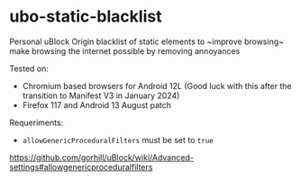 # ubo-static-blacklist

Personal uBlock Origin blacklist of static elements to ~improve browsing~ make browsing the internet possible by removing annoyances

Tested on:
- Chromium based browsers for Android 12L (Good luck with this after the transition to Manifest V3 in January 2024)
- Firefox 117 and Android 13 August patch

Requeriments:
-  `allowGenericProceduralFilters` must be set to `true` 
 
 
 https://github.com/gorhill/uBlock/wiki/Advanced-settings#allowgenericproceduralfilters
